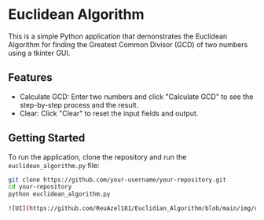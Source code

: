 # Euclidean Algorithm

This is a simple Python application that demonstrates the Euclidean Algorithm for finding the Greatest Common Divisor (GCD) of two numbers using a tkinter GUI.

## Features

- Calculate GCD: Enter two numbers and click "Calculate GCD" to see the step-by-step process and the result.
- Clear: Click "Clear" to reset the input fields and output.

## Getting Started

To run the application, clone the repository and run the `euclidean_algorithm.py` file:

```bash
git clone https://github.com/your-username/your-repository.git
cd your-repository
python euclidean_algorithm.py

![UI](https://github.com/ReuAzel181/Euclidian_Algorithm/blob/main/img/ui.png)
